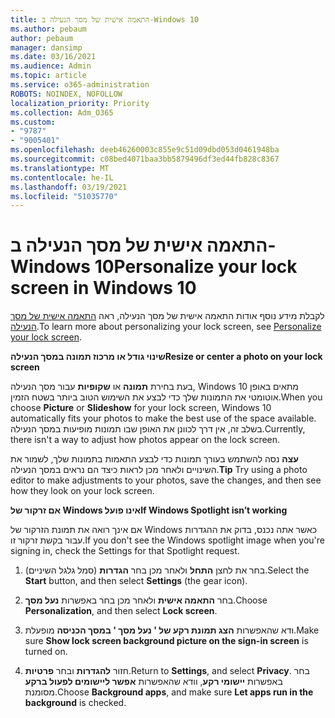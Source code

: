```yaml
---
title: התאמה אישית של מסך הנעילה ב-Windows 10
ms.author: pebaum
author: pebaum
manager: dansimp
ms.date: 03/16/2021
ms.audience: Admin
ms.topic: article
ms.service: o365-administration
ROBOTS: NOINDEX, NOFOLLOW
localization_priority: Priority
ms.collection: Adm_O365
ms.custom:
- "9787"
- "9005401"
ms.openlocfilehash: deeb46260003c855e9c51d09dbd053d0461948ba
ms.sourcegitcommit: c08bed4071baa3bb5879496df3ed44fb828c8367
ms.translationtype: MT
ms.contentlocale: he-IL
ms.lasthandoff: 03/19/2021
ms.locfileid: "51035770"
---
```

# <a name="personalize-your-lock-screen-in-windows-10"></a><span data-ttu-id="45961-102">התאמה אישית של מסך הנעילה ב-Windows 10</span><span class="sxs-lookup"><span data-stu-id="45961-102">Personalize your lock screen in Windows 10</span></span>

<span data-ttu-id="45961-103">לקבלת מידע נוסף אודות התאמה אישית של מסך הנעילה, ראה [התאמה אישית של מסך הנעילה](https://support.microsoft.com/windows/personalize-your-lock-screen-81dab9b0-35cf-887c-84a0-6de8ef72bea0).</span><span class="sxs-lookup"><span data-stu-id="45961-103">To learn more about personalizing your lock screen, see [Personalize your lock screen](https://support.microsoft.com/windows/personalize-your-lock-screen-81dab9b0-35cf-887c-84a0-6de8ef72bea0).</span></span>

<span data-ttu-id="45961-104">**שינוי גודל או מרכוז תמונה במסך הנעילה**</span><span class="sxs-lookup"><span data-stu-id="45961-104">**Resize or center a photo on your lock screen**</span></span>

<span data-ttu-id="45961-105">בעת בחירת **תמונה** או **שקופיות** עבור מסך הנעילה, Windows 10 מתאים באופן אוטומטי את התמונות שלך כדי לבצע את השימוש הטוב ביותר בשטח הזמין.</span><span class="sxs-lookup"><span data-stu-id="45961-105">When you choose **Picture** or **Slideshow** for your lock screen, Windows 10 automatically fits your photos to make the best use of the space available.</span></span> <span data-ttu-id="45961-106">בשלב זה, אין דרך לכוונן את האופן שבו תמונות מופיעות במסך הנעילה.</span><span class="sxs-lookup"><span data-stu-id="45961-106">Currently, there isn't a way to adjust how photos appear on the lock screen.</span></span>

<span data-ttu-id="45961-107">**עצה** נסה להשתמש בעורך תמונות כדי לבצע התאמות בתמונות שלך, לשמור את השינויים ולאחר מכן לראות כיצד הם נראים במסך הנעילה.</span><span class="sxs-lookup"><span data-stu-id="45961-107">**Tip** Try using a photo editor to make adjustments to your photos, save the changes, and then see how they look on your lock screen.</span></span>

<span data-ttu-id="45961-108">**אם זרקור של Windows אינו פועל**</span><span class="sxs-lookup"><span data-stu-id="45961-108">**If Windows Spotlight isn’t working**</span></span>

<span data-ttu-id="45961-109">אם אינך רואה את תמונת הזרקור של Windows כאשר אתה נכנס, בדוק את ההגדרות עבור בקשת זרקור זו.</span><span class="sxs-lookup"><span data-stu-id="45961-109">If you don't see the Windows spotlight image when you're signing in, check the Settings for that Spotlight request.</span></span> 

1. <span data-ttu-id="45961-110">בחר את לחצן **התחל** ולאחר מכן בחר **הגדרות** (סמל גלגל השיניים).</span><span class="sxs-lookup"><span data-stu-id="45961-110">Select the **Start** button, and then select **Settings** (the gear icon).</span></span>

1. <span data-ttu-id="45961-111">בחר **התאמה אישית** ולאחר מכן בחר באפשרות **נעל מסך**.</span><span class="sxs-lookup"><span data-stu-id="45961-111">Choose **Personalization**, and then select **Lock screen**.</span></span>

1. <span data-ttu-id="45961-112">ודא שהאפשרות **הצג תמונת רקע של ' נעל מסך ' במסך הכניסה** מופעלת.</span><span class="sxs-lookup"><span data-stu-id="45961-112">Make sure **Show lock screen background picture on the sign-in screen** is turned on.</span></span>

1. <span data-ttu-id="45961-113">חזור **להגדרות** ובחר **פרטיות**.</span><span class="sxs-lookup"><span data-stu-id="45961-113">Return to **Settings**, and select **Privacy**.</span></span> <span data-ttu-id="45961-114">בחר באפשרות **יישומי רקע**, וודא שהאפשרות **אפשר ליישומים לפעול ברקע** מסומנת.</span><span class="sxs-lookup"><span data-stu-id="45961-114">Choose **Background apps**, and make sure **Let apps run in the background** is checked.</span></span>